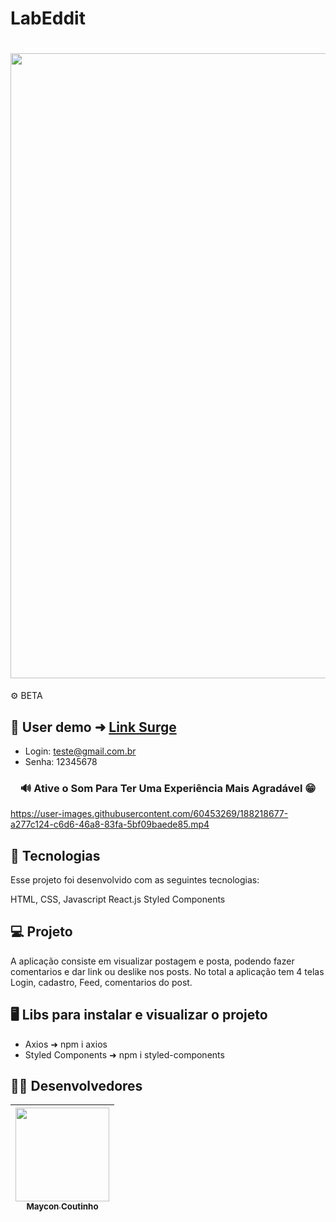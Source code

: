 # LabEddit

<h1 align="center">
<img width=1000 src="https://user-images.githubusercontent.com/60453269/188213033-1e5fc400-35f4-4b75-bda5-6d2ff77af3c2.png">
</h1>

⚙ BETA

## 📲 User demo ➜ [Link Surge](https://lab-eddit.vercel.app/)

- Login: teste@gmail.com.br
- Senha: 12345678

<h3 align="center">
  🔊 Ative o Som Para Ter Uma Experiência Mais Agradável 😁  <br/>
</h3> 


https://user-images.githubusercontent.com/60453269/188218677-a277c124-c6d6-46a8-83fa-5bf09baede85.mp4


## 🚀 Tecnologias
Esse projeto foi desenvolvido com as seguintes tecnologias:

HTML, CSS, Javascript
React.js
Styled Components

## 💻 Projeto
 A aplicação consiste em  visualizar postagem e posta, podendo fazer comentarios e dar link ou deslike nos posts. No total a aplicação tem 4 telas Login, cadastro, Feed, comentarios do post.
 
 
## 🖥️ Libs para instalar e visualizar o projeto 

- Axios ➜ npm i axios
- Styled Components ➜ npm i styled-components 

## 🧑‍💻 Desenvolvedores  

<div align="center"> 

| [<img src="https://user-images.githubusercontent.com/60453269/184236315-92017e73-39ae-4e8e-8a4b-3e7033bc4eb4.jpg" width=150><br><sub> Maycon Coutinho </sub>](https://www.linkedin.com/in/maycon-coutinho/) | 
|---|

</div> 
